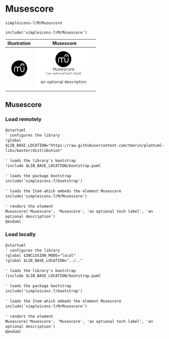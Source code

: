 # Musescore


```text
simpleicons-7/M/Musescore
```

```text
include('simpleicons-7/M/Musescore')
```



| Illustration | Musescore |
| :---: | :---: |
| ![illustration for Illustration](../../simpleicons-7/M/Musescore.png) | ![illustration for Musescore](../../simpleicons-7/M/Musescore.Local.png) |




## Musescore

### Load remotely
```plantuml
@startuml
' configures the library
!global $LIB_BASE_LOCATION="https://raw.githubusercontent.com/tmorin/plantuml-libs/master/distribution"

' loads the library's bootstrap
!include $LIB_BASE_LOCATION/bootstrap.puml

' loads the package bootstrap
include('simpleicons-7/bootstrap')

' loads the Item which embeds the element Musescore
include('simpleicons-7/M/Musescore')

' renders the element
Musescore('Musescore', 'Musescore', 'an optional tech label', 'an optional description')
@enduml
```

### Load locally
```plantuml
@startuml
' configures the library
!global $INCLUSION_MODE="local"
!global $LIB_BASE_LOCATION="../.."

' loads the library's bootstrap
!include $LIB_BASE_LOCATION/bootstrap.puml

' loads the package bootstrap
include('simpleicons-7/bootstrap')

' loads the Item which embeds the element Musescore
include('simpleicons-7/M/Musescore')

' renders the element
Musescore('Musescore', 'Musescore', 'an optional tech label', 'an optional description')
@enduml
```

